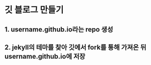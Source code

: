 # 깃 블로그 만들기

## 1. username.github.io라는 repo 생성 

## 2. jekyll의 테마를 찾아 깃에서 fork를 통해 가져온 뒤 username.github.io에 저장


